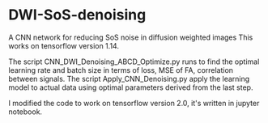 # DWI-SoS-denoising
A CNN network for reducing SoS noise in diffusion weighted images
This works on tensorflow version 1.14.

The script CNN_DWI_Denoising_ABCD_Optimize.py runs to find the optimal learning rate and batch size in terms of loss, MSE of FA, correlation between signals. The script  Apply_CNN_Denoising.py apply the learning model to actual data using optimal parameters derived from the last step.

I modified the code to work on tensorflow version 2.0, it's written in jupyter notebook.
